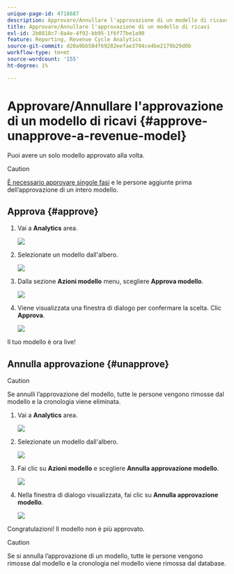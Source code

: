 ```yaml
---
unique-page-id: 4718687
description: Approvare/Annullare l'approvazione di un modello di ricavo - Documenti Marketo - Documentazione del prodotto
title: Approvare/Annullare l'approvazione di un modello di ricavi
exl-id: 2b0818c7-8a4e-4f92-bb95-1f6f77be1a90
feature: Reporting, Revenue Cycle Analytics
source-git-commit: d20a9bb584f69282eefae3704ce4be2179b29d0b
workflow-type: tm+mt
source-wordcount: '155'
ht-degree: 1%

---
```


# Approvare/Annullare l&#39;approvazione di un modello di ricavi {#approve-unapprove-a-revenue-model}

Puoi avere un solo modello approvato alla volta.

>[!CAUTION]
>
>[È necessario approvare singole fasi](/help/marketo/product-docs/reporting/revenue-cycle-analytics/revenue-cycle-models/approving-stages-and-assigning-leads-to-a-revenue-model.md) e le persone aggiunte prima dell’approvazione di un intero modello.

## Approva {#approve}

1. Vai a **Analytics** area.

   ![](assets/image2017-3-28-8-3a9-3a16.png)

1. Selezionate un modello dall&#39;albero.

   ![](assets/image2015-4-28-13-3a25-3a17.png)

1. Dalla sezione **Azioni modello** menu, scegliere **Approva modello**.

   ![](assets/image2015-4-28-14-3a6-3a3.png)

1. Viene visualizzata una finestra di dialogo per confermare la scelta. Clic **Approva**.

   ![](assets/image2015-4-28-14-3a6-3a49.png)

Il tuo modello è ora live!

## Annulla approvazione {#unapprove}

>[!CAUTION]
>
>Se annulli l’approvazione del modello, tutte le persone vengono rimosse dal modello e la cronologia viene eliminata.

1. Vai a **Analytics** area.

   ![](assets/image2017-3-28-8-3a9-3a30.png)

1. Selezionate un modello dall&#39;albero.

   ![](assets/image2015-4-28-13-3a25-3a17.png)

1. Fai clic su **Azioni modello** e scegliere **Annulla approvazione modello**.

   ![](assets/image2015-4-28-13-3a28-3a0.png)

1. Nella finestra di dialogo visualizzata, fai clic su **Annulla approvazione modello**.

   ![](assets/image2017-3-28-8-3a21-3a9.png)

Congratulazioni! Il modello non è più approvato.

>[!CAUTION]
>
>Se si annulla l’approvazione di un modello, tutte le persone vengono rimosse dal modello e la cronologia nel modello viene rimossa dal database.
